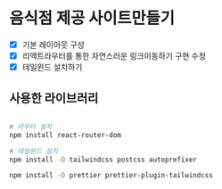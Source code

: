 # 음식점 제공 사이트만들기

- [x] 기본 레이아웃 구성
- [x] 리액트라우터를 통한 자연스러운 링크이동하기 구현 수정
- [x] 테일윈드 설치하기
## 사용한 라이브러리

```bash

# 라우터 설치
npm install react-router-dom 

# 테일윈드 설치
npm install -D tailwindcss postcss autoprefixer

npm install -D prettier prettier-plugin-tailwindcss

```